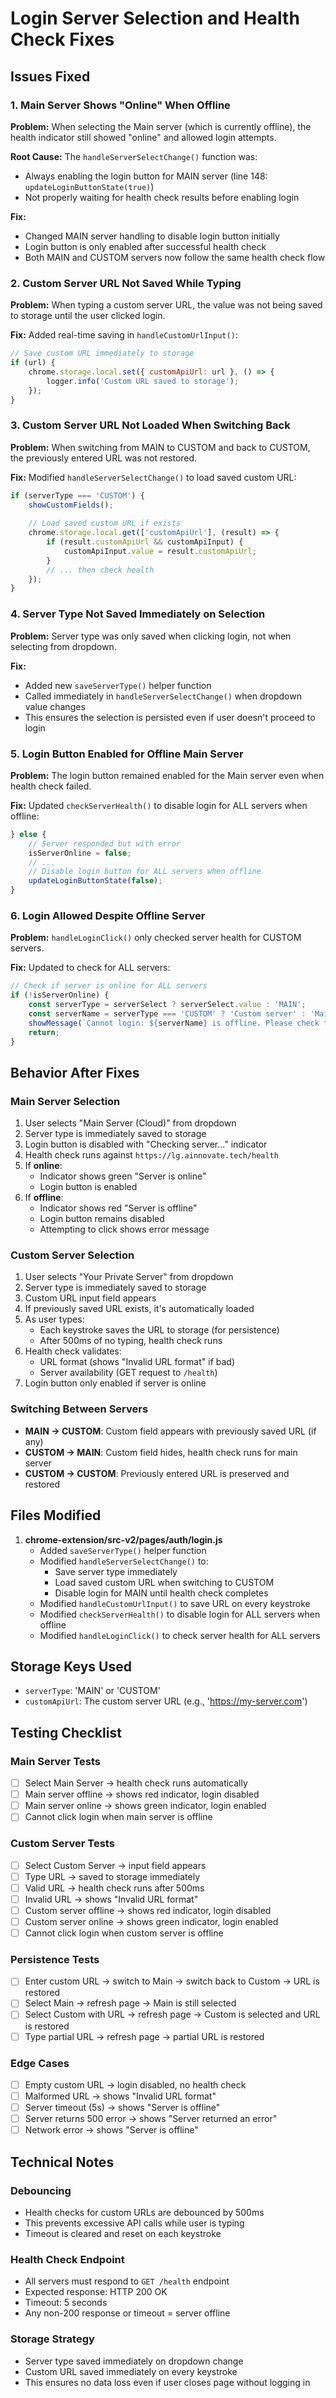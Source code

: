 # Login Server Selection and Health Check Fixes

## Issues Fixed

### 1. Main Server Shows "Online" When Offline
**Problem:** When selecting the Main server (which is currently offline), the health indicator still showed "online" and allowed login attempts.

**Root Cause:** The `handleServerSelectChange()` function was:
- Always enabling the login button for MAIN server (line 148: `updateLoginButtonState(true)`)
- Not properly waiting for health check results before enabling login

**Fix:** 
- Changed MAIN server handling to disable login button initially
- Login button is only enabled after successful health check
- Both MAIN and CUSTOM servers now follow the same health check flow

### 2. Custom Server URL Not Saved While Typing
**Problem:** When typing a custom server URL, the value was not being saved to storage until the user clicked login.

**Fix:** Added real-time saving in `handleCustomUrlInput()`:
```javascript
// Save custom URL immediately to storage
if (url) {
    chrome.storage.local.set({ customApiUrl: url }, () => {
        logger.info('Custom URL saved to storage');
    });
}
```

### 3. Custom Server URL Not Loaded When Switching Back
**Problem:** When switching from MAIN to CUSTOM and back to CUSTOM, the previously entered URL was not restored.

**Fix:** Modified `handleServerSelectChange()` to load saved custom URL:
```javascript
if (serverType === 'CUSTOM') {
    showCustomFields();
    
    // Load saved custom URL if exists
    chrome.storage.local.get(['customApiUrl'], (result) => {
        if (result.customApiUrl && customApiInput) {
            customApiInput.value = result.customApiUrl;
        }
        // ... then check health
    });
}
```

### 4. Server Type Not Saved Immediately on Selection
**Problem:** Server type was only saved when clicking login, not when selecting from dropdown.

**Fix:** 
- Added new `saveServerType()` helper function
- Called immediately in `handleServerSelectChange()` when dropdown value changes
- This ensures the selection is persisted even if user doesn't proceed to login

### 5. Login Button Enabled for Offline Main Server
**Problem:** The login button remained enabled for the Main server even when health check failed.

**Fix:** Updated `checkServerHealth()` to disable login for ALL servers when offline:
```javascript
} else {
    // Server responded but with error
    isServerOnline = false;
    // ...
    // Disable login button for ALL servers when offline
    updateLoginButtonState(false);
}
```

### 6. Login Allowed Despite Offline Server
**Problem:** `handleLoginClick()` only checked server health for CUSTOM servers.

**Fix:** Updated to check for ALL servers:
```javascript
// Check if server is online for ALL servers
if (!isServerOnline) {
    const serverType = serverSelect ? serverSelect.value : 'MAIN';
    const serverName = serverType === 'CUSTOM' ? 'Custom server' : 'Main server';
    showMessage(`Cannot login: ${serverName} is offline. Please check the server status.`, 'error');
    return;
}
```

## Behavior After Fixes

### Main Server Selection
1. User selects "Main Server (Cloud)" from dropdown
2. Server type is immediately saved to storage
3. Login button is disabled with "Checking server..." indicator
4. Health check runs against `https://lg.ainnovate.tech/health`
5. If **online**: 
   - Indicator shows green "Server is online"
   - Login button is enabled
6. If **offline**:
   - Indicator shows red "Server is offline"
   - Login button remains disabled
   - Attempting to click shows error message

### Custom Server Selection
1. User selects "Your Private Server" from dropdown
2. Server type is immediately saved to storage
3. Custom URL input field appears
4. If previously saved URL exists, it's automatically loaded
5. As user types:
   - Each keystroke saves the URL to storage (for persistence)
   - After 500ms of no typing, health check runs
6. Health check validates:
   - URL format (shows "Invalid URL format" if bad)
   - Server availability (GET request to `/health`)
7. Login button only enabled if server is online

### Switching Between Servers
- **MAIN → CUSTOM**: Custom field appears with previously saved URL (if any)
- **CUSTOM → MAIN**: Custom field hides, health check runs for main server
- **CUSTOM → CUSTOM**: Previously entered URL is preserved and restored

## Files Modified

1. **chrome-extension/src-v2/pages/auth/login.js**
   - Added `saveServerType()` helper function
   - Modified `handleServerSelectChange()` to:
     - Save server type immediately
     - Load saved custom URL when switching to CUSTOM
     - Disable login for MAIN until health check completes
   - Modified `handleCustomUrlInput()` to save URL on every keystroke
   - Modified `checkServerHealth()` to disable login for ALL servers when offline
   - Modified `handleLoginClick()` to check server health for ALL servers

## Storage Keys Used

- `serverType`: 'MAIN' or 'CUSTOM'
- `customApiUrl`: The custom server URL (e.g., 'https://my-server.com')

## Testing Checklist

### Main Server Tests
- [ ] Select Main Server → health check runs automatically
- [ ] Main server offline → shows red indicator, login disabled
- [ ] Main server online → shows green indicator, login enabled
- [ ] Cannot click login when main server is offline

### Custom Server Tests
- [ ] Select Custom Server → input field appears
- [ ] Type URL → saved to storage immediately
- [ ] Valid URL → health check runs after 500ms
- [ ] Invalid URL → shows "Invalid URL format"
- [ ] Custom server offline → shows red indicator, login disabled
- [ ] Custom server online → shows green indicator, login enabled
- [ ] Cannot click login when custom server is offline

### Persistence Tests
- [ ] Enter custom URL → switch to Main → switch back to Custom → URL is restored
- [ ] Select Main → refresh page → Main is still selected
- [ ] Select Custom with URL → refresh page → Custom is selected and URL is restored
- [ ] Type partial URL → refresh page → partial URL is restored

### Edge Cases
- [ ] Empty custom URL → login disabled, no health check
- [ ] Malformed URL → shows "Invalid URL format"
- [ ] Server timeout (5s) → shows "Server is offline"
- [ ] Server returns 500 error → shows "Server returned an error"
- [ ] Network error → shows "Server is offline"

## Technical Notes

### Debouncing
- Health checks for custom URLs are debounced by 500ms
- This prevents excessive API calls while user is typing
- Timeout is cleared and reset on each keystroke

### Health Check Endpoint
- All servers must respond to `GET /health` endpoint
- Expected response: HTTP 200 OK
- Timeout: 5 seconds
- Any non-200 response or timeout = server offline

### Storage Strategy
- Server type saved immediately on dropdown change
- Custom URL saved immediately on every keystroke
- This ensures no data loss even if user closes page without logging in

